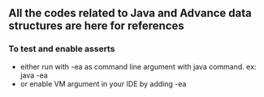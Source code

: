 ## All the codes related to Java and Advance data structures are here for references

### To test and enable asserts
- either run with -ea as command line argument with java command. ex: java -ea <test class name>
- or enable VM argument in your IDE by adding -ea
